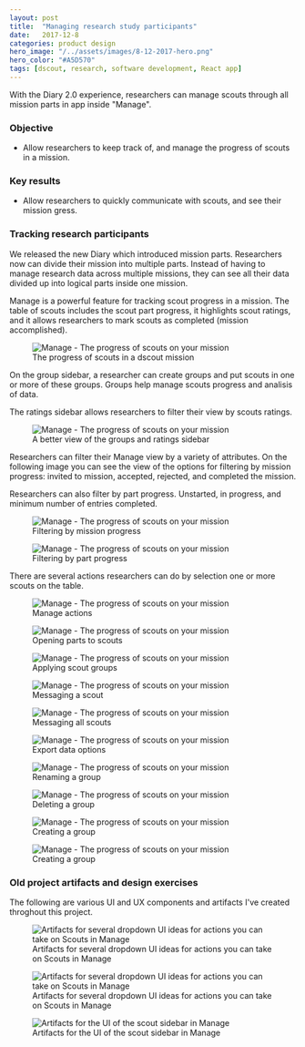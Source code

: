```yaml
---
layout: post
title:  "Managing research study participants"
date:   2017-12-8
categories: product design
hero_image: "/../assets/images/8-12-2017-hero.png"
hero_color: "#A5D570"
tags: [dscout, research, software development, React app]
---
```


With the Diary 2.0 experience, researchers can manage scouts through all mission parts in app inside "Manage".

### Objective
* Allow researchers to keep track of, and manage the progress of scouts in a mission.

### Key results
* Allow researchers to quickly communicate with scouts, and see their mission gress.

### Tracking research participants

We released the new Diary which introduced mission parts. Researchers now can divide their mission into multiple parts. Instead of having to manage research data across multiple missions, they can see all their data divided up into logical parts inside one mission.

Manage is a powerful feature for tracking scout progress in a mission. The table of scouts includes the scout part progress, it highlights scout ratings, and it allows researchers to mark scouts as completed (mission accomplished).

<figure>
	<img src="../../../../../../assets/images/manage-1.png" title="Manage - The progress of scouts on your mission" />
	<figcaption class="media-caption center">The progress of scouts in a dscout mission</figcaption>
</figure>

On the group sidebar, a researcher can create groups and put scouts in one or more of these groups. Groups help manage scouts progress and analisis of data.

The ratings sidebar allows researchers to filter their view by scouts ratings.

<figure>
	<img src="../../../../../../assets/images/manage-2.png" title="Manage - The progress of scouts on your mission" />
	<figcaption class="media-caption center">A better view of the groups and ratings sidebar</figcaption>
</figure>

Researchers can filter their Manage view by a variety of attributes. On the following image you can see the view of the options for filtering by mission progress: invited to mission, accepted, rejected, and completed the mission.

Researchers can also filter by part progress. Unstarted, in progress, and minimum number of entries completed.

<figure>
	<img src="../../../../../../assets/images/manage-3.png" title="Manage - The progress of scouts on your mission" />
	<figcaption class="media-caption center">Filtering by mission progress</figcaption>
</figure>

<figure>
	<img src="../../../../../../assets/images/manage-4.png" title="Manage - The progress of scouts on your mission" />
	<figcaption class="media-caption center">Filtering by part progress</figcaption>
</figure>

There are several actions researchers can do by selection one or more scouts on the table.

<figure>
	<img src="../../../../../../assets/images/manage-5.png" title="Manage - The progress of scouts on your mission" />
	<figcaption class="media-caption center">Manage actions</figcaption>
</figure>

<figure>
	<img src="../../../../../../assets/images/manage-6.png" title="Manage - The progress of scouts on your mission" />
	<figcaption class="media-caption center">Opening parts to scouts</figcaption>
</figure>

<figure>
	<img src="../../../../../../assets/images/manage-7.png" title="Manage - The progress of scouts on your mission" />
	<figcaption class="media-caption center">Applying scout groups</figcaption>
</figure>

<figure>
	<img src="../../../../../../assets/images/manage-8.png" title="Manage - The progress of scouts on your mission" />
	<figcaption class="media-caption center">Messaging a scout</figcaption>
</figure>

<figure>
	<img src="../../../../../../assets/images/manage-9.png" title="Manage - The progress of scouts on your mission" />
	<figcaption class="media-caption center">Messaging all scouts</figcaption>
</figure>

<figure>
	<img src="../../../../../../assets/images/manage-10.png" title="Manage - The progress of scouts on your mission" />
	<figcaption class="media-caption center">Export data options</figcaption>
</figure>

<figure>
	<img src="../../../../../../assets/images/manage-11.png" title="Manage - The progress of scouts on your mission" />
	<figcaption class="media-caption center">Renaming a group</figcaption>
</figure>

<figure>
	<img src="../../../../../../assets/images/manage-12.png" title="Manage - The progress of scouts on your mission" />
	<figcaption class="media-caption center">Deleting a group</figcaption>
</figure>

<figure>
	<img src="../../../../../../assets/images/manage-13.png" title="Manage - The progress of scouts on your mission" />
	<figcaption class="media-caption center">Creating a group</figcaption>
</figure>

<figure>
	<img src="../../../../../../assets/images/manage-14.png" title="Manage - The progress of scouts on your mission" />
	<figcaption class="media-caption center">Creating a group</figcaption>
</figure>

### Old project artifacts and design exercises
The following are various UI and UX components and artifacts I've created throghout this project.

<figure>
	<img src="../../../../../../assets/images/mgmt-dropdown-actions-1.png" title="Artifacts for several dropdown UI ideas for actions you can take on Scouts in Manage" />
	<figcaption class="media-caption center">Artifacts for several dropdown UI ideas for actions you can take on Scouts in Manage</figcaption>
</figure>


<figure>
	<img src="../../../../../../assets/images/mgmt-dropdown-actions-2.png" title="Artifacts for several dropdown UI ideas for actions you can take on Scouts in Manage" />
	<figcaption class="media-caption center">Artifacts for several dropdown UI ideas for actions you can take on Scouts in Manage</figcaption>
</figure>

<figure>
	<img src="../../../../../../assets/images/scout-side-bar-1.png" title="Artifacts for the UI of the scout sidebar in Manage" />
	<figcaption class="media-caption center">Artifacts for the UI of the scout sidebar in Manage</figcaption>
</figure>
